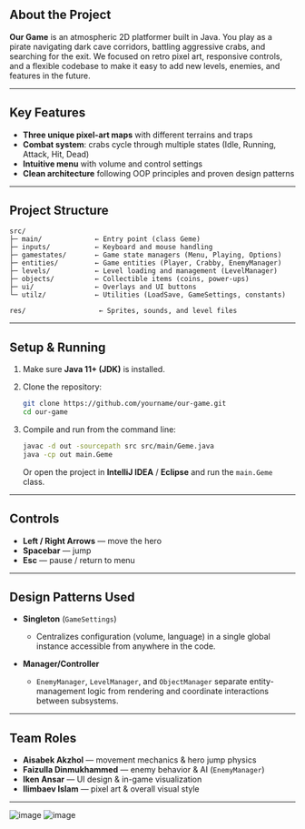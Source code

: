 ## About the Project

**Our Game** is an atmospheric 2D platformer built in Java. You play as a pirate navigating dark cave corridors, battling aggressive crabs, and searching for the exit. We focused on retro pixel art, responsive controls, and a flexible codebase to make it easy to add new levels, enemies, and features in the future.

---

## Key Features

* **Three unique pixel-art maps** with different terrains and traps
* **Combat system**: crabs cycle through multiple states (Idle, Running, Attack, Hit, Dead)
* **Intuitive menu** with volume and control settings
* **Clean architecture** following OOP principles and proven design patterns

---

## Project Structure

```
src/
├─ main/             ← Entry point (class Geme)
├─ inputs/           ← Keyboard and mouse handling
├─ gamestates/       ← Game state managers (Menu, Playing, Options)
├─ entities/         ← Game entities (Player, Crabby, EnemyManager)
├─ levels/           ← Level loading and management (LevelManager)
├─ objects/          ← Collectible items (coins, power-ups)
├─ ui/               ← Overlays and UI buttons
└─ utilz/            ← Utilities (LoadSave, GameSettings, constants)

res/                  ← Sprites, sounds, and level files
```

---

## Setup & Running

1. Make sure **Java 11+ (JDK)** is installed.
2. Clone the repository:

   ```bash
   git clone https://github.com/yourname/our-game.git
   cd our-game
   ```
3. Compile and run from the command line:

   ```bash
   javac -d out -sourcepath src src/main/Geme.java
   java -cp out main.Geme
   ```

   Or open the project in **IntelliJ IDEA** / **Eclipse** and run the `main.Geme` class.

---

## Controls

* **Left / Right Arrows** — move the hero
* **Spacebar** — jump
* **Esc** — pause / return to menu

---

## Design Patterns Used

* **Singleton** (`GameSettings`)

  * Centralizes configuration (volume, language) in a single global instance accessible from anywhere in the code.
* **Manager/Controller**

  * `EnemyManager`, `LevelManager`, and `ObjectManager` separate entity-management logic from rendering and coordinate interactions between subsystems.

---

## Team Roles

* **Aisabek Akzhol** — movement mechanics & hero jump physics
* **Faizulla Dinmukhammed** — enemy behavior & AI (`EnemyManager`)
* **Iken Ansar** — UI design & in-game visualization
* **Ilimbaev Islam** — pixel art & overall visual style

---
![image](https://github.com/user-attachments/assets/37439db0-ea03-4dc1-8b8a-7dec055e1bab)  ![image](https://github.com/user-attachments/assets/ceddfe90-bad3-4659-b291-f66a444c932f)



